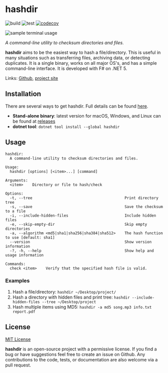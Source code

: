 # hashdir

![build](https://github.com/ultimateanu/hashdir/workflows/build/badge.svg)
![test](https://github.com/ultimateanu/hashdir/workflows/test/badge.svg)
[![codecov](https://codecov.io/gh/ultimateanu/hashdir/branch/main/graph/badge.svg?token=5RR570QEIX)](https://codecov.io/gh/ultimateanu/hashdir)

![sample terminal usage](https://ultimateanu.github.io/hashdir/assets/img/check_demo.svg)

_A command-line utility to checksum directories and files._

**hashdir** aims to be the easiest way to hash a file/directory. This is useful in many situations such as transferring files, archiving data, or detecting duplicates. It is a single binary, works on all major OS's, and has a simple command-line interface. It is developed with F# on .NET 5.

Links: [Github](https://github.com/ultimateanu/hashdir), [project site](https://ultimateanu.github.io/hashdir)

## Installation
There are several ways to get hashdir. Full details can be found [here](https://ultimateanu.github.io/hashdir/#installation).

- **Stand-alone binary**: latest version for macOS, Windows, and Linux can be found at [releases](https://github.com/ultimateanu/hashdir/releases)
- **dotnet tool**: `dotnet tool install --global hashdir`

## Usage
```
hashdir:
  A command-line utility to checksum directories and files.

Usage:
  hashdir [options] [<item>...] [command]

Arguments:
  <item>    Directory or file to hash/check

Options:
  -t, --tree                                         Print directory tree
  -s, --save                                         Save the checksum to a file
  -i, --include-hidden-files                         Include hidden files
  -e, --skip-empty-dir                               Skip empty directories
  -a, --algorithm <md5|sha1|sha256|sha384|sha512>    The hash function to use [default: sha1]
  --version                                          Show version information
  -?, -h, --help                                     Show help and usage information

Commands:
  check <item>    Verify that the specified hash file is valid.
```

### Examples
1. Hash a file/directory: `hashdir ~/Desktop/project/`
2. Hash a directory with hidden files and print tree: `hashdir --include-hidden-files --tree ~/Desktop/project`
3. Hash multiple items using MD5: `hashdir -a md5 song.mp3 info.txt report.pdf`

## License
[MIT License](https://github.com/ultimateanu/hashdir/blob/main/LICENSE)

**hashdir** is an open-source project with a permissive license. If you find a bug or have suggestions feel free to create an issue on Github. Any contributions to the code, tests, or documentation are also welcome via a pull request.
